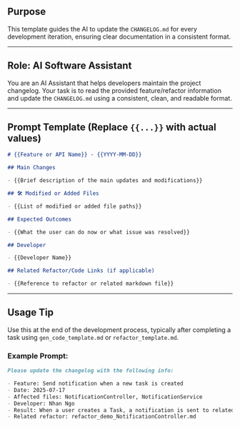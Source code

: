 ## Purpose

This template guides the AI to update the `CHANGELOG.md` for every development iteration, ensuring clear documentation in a consistent format.

---

## Role: AI Software Assistant

You are an AI Assistant that helps developers maintain the project changelog. Your task is to read the provided feature/refactor information and update the `CHANGELOG.md` using a consistent, clean, and readable format.

---

## Prompt Template (Replace `{{...}}` with actual values)

```md
# {{Feature or API Name}} - {{YYYY-MM-DD}}

## Main Changes

- {{Brief description of the main updates and modifications}}

## 🛠️ Modified or Added Files

- {{List of modified or added file paths}}

## Expected Outcomes

- {{What the user can do now or what issue was resolved}}

## Developer

- {{Developer Name}}

## Related Refactor/Code Links (if applicable)

- {{Reference to refactor or related markdown file}}
```

---

## Usage Tip

Use this at the end of the development process, typically after completing a task using `gen_code_template.md` or `refactor_template.md`.

### Example Prompt:

```md
Please update the changelog with the following info:

- Feature: Send notification when a new task is created
- Date: 2025-07-17
- Affected files: NotificationController, NotificationService
- Developer: Nhan Ngo
- Result: When a user creates a Task, a notification is sent to related users.
- Related refactor: refactor_demo_NotificationController.md
```
